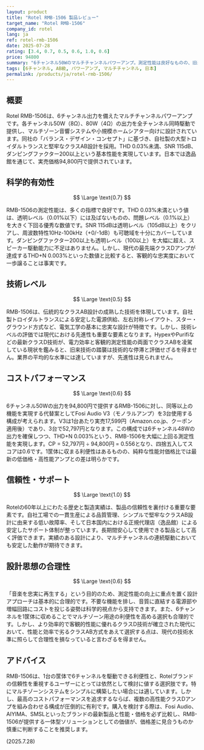 ```yaml
---
layout: product
title: "Rotel RMB-1506 製品レビュー"
target_name: "Rotel RMB-1506"
company_id: rotel
lang: ja
ref: rotel-rmb-1506
date: 2025-07-28
rating: [3.4, 0.7, 0.5, 0.6, 1.0, 0.6]
price: 94800
summary: "6チャンネル50Wのマルチチャンネルパワーアンプ。測定性能は良好なものの、旧来のクラスAB設計への固執とコストパフォーマンスの課題により、現代の高性能・低価格なクラスDアンプに対する競争力は限定的です。"
tags: [6チャンネル, AB級, パワーアンプ, マルチチャンネル, 日本]
permalink: /products/ja/rotel-rmb-1506/
---
```

## 概要

Rotel RMB-1506は、6チャンネル出力を備えたマルチチャンネルパワーアンプです。各チャンネル50W（8Ω）、80W（4Ω）の出力を全チャンネル同時駆動で提供し、マルチゾーン音響システムや小規模ホームシアター向けに設計されています。同社の「バランス・デザイン・コンセプト」に基づき、自社製の大型トロイダルトランスと堅牢なクラスAB設計を採用。THD 0.03%未満、SNR 115dB、ダンピングファクター200以上という基本性能を実現しています。日本では逸品館を通じて、実売価格94,800円で提供されています。

## 科学的有効性

$$ \Large \text{0.7} $$

RMB-1506の測定性能は、多くの指標で良好です。THD 0.03%未満という値は、透明レベル（0.01%以下）には及ばないものの、問題レベル（0.1%以上）を大きく下回る優秀な数値です。SNR 115dBは透明レベル（105dB以上）をクリアし、周波数特性10Hz-100kHz（+0/-1dB）も可聴域を十分にカバーしています。ダンピングファクター200以上も透明レベル（100以上）を大幅に超え、スピーカー駆動能力に不足はありません。しかし、現代の最先端クラスDアンプが達成するTHD+N 0.003%といった数値と比較すると、客観的な忠実度において一歩譲ることは事実です。

## 技術レベル

$$ \Large \text{0.5} $$

RMB-1506は、伝統的なクラスAB設計の成熟した技術を体現しています。自社製トロイダルトランスによる安定した電源供給、左右対称レイアウト、スター・グラウンド方式など、電気工学の基本に忠実な設計が特徴です。しかし、技術レベルの評価では現代における先進性も重要な要素となります。HypexやPurifiなどの最新クラスD技術が、電力効率と客観的測定性能の両面でクラスABを凌駕している現状を鑑みると、旧来技術の踏襲は技術的な停滞と評価せざるを得ません。業界の平均的な水準には達していますが、先進性は見られません。

## コストパフォーマンス

$$ \Large \text{0.6} $$

6チャンネル50Wの出力を94,800円で提供するRMB-1506に対し、同等以上の機能を実現する代替案としてFosi Audio V3（モノラルアンプ）を3台使用する構成が考えられます。V3は1台あたり実売17,599円（Amazon.co.jp、クーポン適用後）であり、3台で52,797円となります。この構成では6チャンネル48Wの出力を確保しつつ、THD+N 0.003%という、RMB-1506を大幅に上回る測定性能を実現します。CP = 52,797円 ÷ 94,800円 = 0.556となり、四捨五入してスコアは0.6です。1筐体に収まる利便性はあるものの、純粋な性能対価格比では最新の低価格・高性能アンプとの差は明らかです。

## 信頼性・サポート

$$ \Large \text{1.0} $$

Rotelの60年以上にわたる歴史と製造実績は、製品の信頼性を裏付ける重要な要素です。自社工場での一貫生産による品質管理、シンプルで堅牢なクラスAB設計に由来する低い故障率、そして日本国内における正規代理店（逸品館）による安定したサポート体制が整っています。長期間安心して使用できる製品として高く評価できます。実績のある設計により、マルチチャンネルの連続駆動においても安定した動作が期待できます。

## 設計思想の合理性

$$ \Large \text{0.6} $$

「音楽を忠実に再生する」という目的のため、測定性能の向上に重点を置く設計アプローチは基本的に合理的です。不要な機能を排し、音質に直結する電源部や増幅回路にコストを投じる姿勢は科学的視点から支持できます。また、6チャンネルを1筐体に収めることでマルチゾーン用途の利便性を高める選択も合理的です。しかし、より効率的で客観的性能に優れるクラスD技術が確立された現代において、性能と効率で劣るクラスAB方式をあえて選択する点は、現代の技術水準に照らして合理性を損なっていると言わざるを得ません。

## アドバイス

RMB-1506は、1台の筐体で6チャンネルを駆動できる利便性と、Rotelブランドの信頼性を重視するユーザーにとっては依然として検討に値する選択肢です。特にマルチゾーンシステムをシンプルに構築したい場合には適しています。しかし、最高のコストパフォーマンスを追求するならば、複数の高性能クラスDアンプを組み合わせる構成が圧倒的に有利です。購入を検討する際は、Fosi Audio、AIYIMA、SMSLといったブランドの最新製品と性能・価格を必ず比較し、RMB-1506が提供する一体型ソリューションとしての価値が、価格差に見合うものか慎重に判断することを推奨します。

(2025.7.28)
